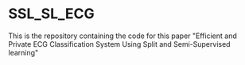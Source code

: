 # SSL_SL_ECG
This is the repository containing the code for this paper "Efficient and Private ECG Classification System Using Split and Semi-Supervised learning"
